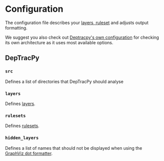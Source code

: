 # Configuration

The configuration file describes your [layers, ruleset](concepts.md) and adjusts
output formatting.

We suggest you also check out [Deptracpy's own configuration](https://github.com/patrickkusebauch/deptracpy/blob/main/deptracpy.yaml)
for checking its own architecture as it uses most available options.

## DepTracPy

### `src`

Defines a list of directories that DepTracPy should analyse

### `layers`

Defines [layers](concepts.md#layers).

### `rulesets`

Defines [rulesets](concepts.md#rulesets).

### `hidden_layers`

Defines a list of names that should not be displayed when using the [GraphViz dot formatter](formatters.md#graphviz-formatters).

